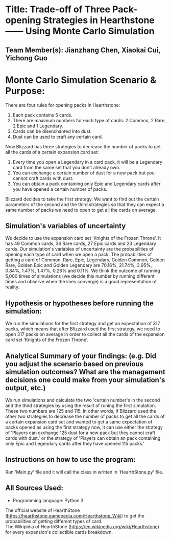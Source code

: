 # Title: Trade-off of Three Pack-opening Strategies in Hearthstone —— Using Monte Carlo Simulation


## Team Member(s): Jianzhang Chen, Xiaokai Cui, Yichong Guo


# Monte Carlo Simulation Scenario & Purpose:
There are four rules for opening packs in Hearthstone:
1. Each pack contains 5 cards.
2. There are maximum numbers for each type of cards: 2 Common, 2 Rare, 2 Epic and 1 Legendary.
3. Cards can be disenchanted into dust.
4. Dust can be used to craft any certain card.

Now Blizzard has three strategies to decrease the number of packs to get all the cards of a certain expansion card set:
1. Every time you open a Legendary in a card pack, it will be a Legendary card from the same set that you don’t already own.
2. You can exchange a certain number of dust for a new pack but you cannot craft cards with dust. 
3. You can obtain a pack containing only Epic and Legendary cards after you have opened a certain number of packs. 

Blizzard decides to take the first strategy. We want to find out the certain parameters of the second and the third strategies so that they can expect a same number of packs we need to open to get all the cards on average.


## Simulation's variables of uncertainty
We decide to use the expansion card set ‘Knights of the Frozen Throne’. It has 49 Common cards, 36 Rare cards, 27 Epic cards and 23 Legendary cards. Our simulation's variables of uncertainty are the probabilities of opening each type of card when we open a pack. The probabilities of getting a card of Common, Rare, Epic, Legendary, Golden Common, Golden Rare, Golden Epic and Golden Legendary are 70.16%, 21.74%, 3.95%, 0.84%, 1.47%, 1.47%, 0.26% and 0.11%. We think the outcome of running 5,000 times of simulations (we decide this number by running different times and observe when the lines converge) is a good representation of reality.


## Hypothesis or hypotheses before running the simulation:
We run the simulations for the first strategy and get an expectation of 317 packs, which means that after Blizzard used the first strategy, we need to open 317 packs on average in order to collect all the cards of the expansion card set ‘Knights of the Frozen Throne’.

## Analytical Summary of your findings: (e.g. Did you adjust the scenario based on previous simulation outcomes?  What are the management decisions one could make from your simulation's output, etc.)
We run simulations and calculate the two 'certain number's in the second and the third strategies by using the result of runing the first simulation. These two numbers are 125 and 115. In other words, if Blizzard used the other two strategies to decrease the number of packs to get all the cards of a certain expansion card set and wanted to get a same expectation of packs opened as using the first strategy now, it can use either the strategy of 'Players can exchange 125 dust for a new pack but they cannot craft cards with dust.' or the strategy of 'Players can obtain an pack containing only Epic and Legendary cards after they have opened 115 packs.'

## Instructions on how to use the program:
Run 'Main.py' file and it will call the class in written in 'HearthStone.py' file.


## All Sources Used:
* Programming language: Python 3  

The official website of HearthStone (https://hearthstone.gamepedia.com/Hearthstone_Wiki) to get the probabilities of getting different types of card.  
The Wikipidia of HearthStone (https://en.wikipedia.org/wiki/Hearthstone) for every expansion's collectible cards breakdown.

